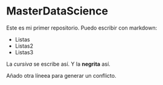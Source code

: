 # MasterDataScience

Este es mi primer repositorio.
Puedo escribir con markdown:

* Listas 
* Listas2
* Listas3

La *cursiva* se escribe así.
Y la **negrita** así.

Añado otra líneea para generar un conflicto.
